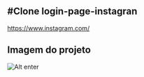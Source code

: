 #Clone login-page-instagran
-
https://www.instagram.com/

Imagem do projeto
-
![Alt enter](https://github.com/gabriel-rosch/login-page-instagran/blob/master/imagem1.png)



